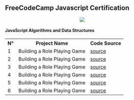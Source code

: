 <h2>FreeCodeCamp Javascript Certification</h2>

<p align="center">
    <img src="https://encrypted-tbn0.gstatic.com/images?q=tbn:ANd9GcRFeh2t5TW2-nnHDBX9pnR2DHhBc5eQjQ7OIr4l8Ds0HbR7BgZumIQ1b-gvGHo9x4eKHg&usqp=CAU" >
</p>

<h4>JavaScript Algorithms and Data Structures</h4>
<table>
    <tr>
        <th>N°</th>
        <th>Project Name</th>
        <th>Code Source</th>
    </tr>
    <tr>
        <td>1</td>
        <td>Building a Role Playing Game</td>
        <td><a href="#">source</a></td>
    </tr>
    <tr>
        <td>2</td>
        <td>Building a Role Playing Game</td>
        <td><a href="#">source</a></td>
    <tr>
    <tr>
        <td>3</td>
        <td>Building a Role Playing Game</td>
        <td><a href="#" >source</a></td>
    <tr>
    <tr>
        <td>4</td>
        <td>Building a Role Playing Game</td>
        <td><a href="#">source</a></td>
    <tr>
    <tr>
        <td>5</td>
        <td>Building a Role Playing Game</td>
        <td><a href="#">source</a></td>
    <tr>
    <tr>
        <td>6</td>
        <td>Building a Role Playing Game</td>
        <td><a href="#">source</a></td>
    <tr>
</table>
